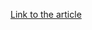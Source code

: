[Link to the article](https://www.akamai.com/blog/security-research/analyzing-attacks-on-financial-services)
